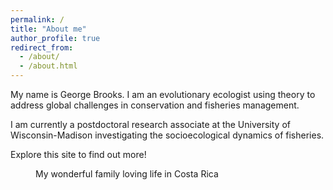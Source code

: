 ```yaml
---
permalink: /
title: "About me"
author_profile: true
redirect_from: 
  - /about/
  - /about.html
---
```


My name is George Brooks.  I am an evolutionary ecologist using theory to address global challenges in conservation and fisheries management.

I am currently a postdoctoral research associate at the University of Wisconsin-Madison investigating the socioecological dynamics of fisheries.

Explore this site to find out more!

<figure>
  <img src="{{ site.url }}{{ site.baseurl }}/images/family_CR.JPG" alt="">
  <figcaption>My wonderful family loving life in Costa Rica</figcaption>
</figure> 
